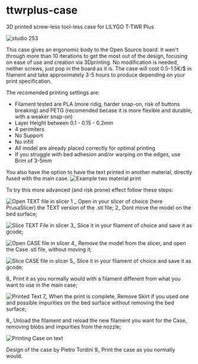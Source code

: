 # ttwrplus-case
3D printed screw-less tool-less case for LILYGO T-TWR Plus

![studio 253](https://github.com/OpenRTX/ttwrplus-case/assets/49025042/4e689ff5-3ede-4f86-8d1d-9a724dcd738a)

This case gives an ergonomic body to the Open Source board. It wen't through more than 10 iterations to get the most out of the design, focusing on ease of use and creation via 3Dprinting. No modification is needed, neither screws, just pop in the board as it is. The case will cost 0.5-1.5€/$ in filament and take approximately 3-5 hours to produce depending on your print specification. 

The recomended printing settings are:
 - Filament tested are PLA (more ridig, harder snap-on, risk of buttons breaking) and PETG (recomended becase it is more flexible and durable, with a weaker snap-on)
 - Layer Height between 0.1 - 0.15 - 0.2mm
 - 4 perimiters
 - No Support
 - No infill
 - All model are already placed correctly for optimal printing
 - If you struggle with bed adhesion and/or warping on the edges, use Brim of 3-5mm


You also have the option to have the text printed in another material, directly fused with the main case.
![Example two material print](https://github.com/OpenRTX/ttwrplus-case/assets/49025042/5da7459d-353e-4e60-835c-3a418f7d4cbd)

To try this more advanced (and risk prone) effect follow these steps:

![Open TEXT file in slicer](https://github.com/OpenRTX/ttwrplus-case/assets/49025042/9791871d-1376-4efe-a389-2dd8654a8385)
1 _ Open in your slicer of choice (here PrusaSlicer) the TEXT version of the .stl file;
2_ Dont move the model on the bed surface;

![Slice TEXT File in slicer](https://github.com/OpenRTX/ttwrplus-case/assets/49025042/5ed434d9-aaad-40d0-a1c4-cd8c9fd14dfe)
3_ Slice it in your filament of choice and save it as gcode;

![Open CASE file in slicer](https://github.com/OpenRTX/ttwrplus-case/assets/49025042/f4f1219d-2a2f-48c0-9c26-0fcb49c1755b)
4_ Remove the model from the slicer, and open the Case .stl file, without moving it;

![Slice CASE file in slicer](https://github.com/OpenRTX/ttwrplus-case/assets/49025042/589b3429-aaa4-4e21-a3d9-329ec0854ef1)
5_ Slice it in your filament of choice and save it as gcode;

6_ Print it as you normally would with a filament different from what you want to use in the main case;

![Printed Text](https://github.com/OpenRTX/ttwrplus-case/assets/49025042/7a275659-d413-44f8-b550-f6e5638c1d3f)
7_ When the print is complete, Remove Skirt if you used one and possible impurities on the bed surface without removing the bed surface;

8_ Unload the filament and reload the new filament you want for the Case, removing blobs and impurities from the nozzle;

![Printing Case on text](https://github.com/OpenRTX/ttwrplus-case/assets/49025042/074ac930-e94e-4046-a6e4-6a1d0f817208)

Design of the case by Pietro Tordini
9_ Print the case as you normally would.
